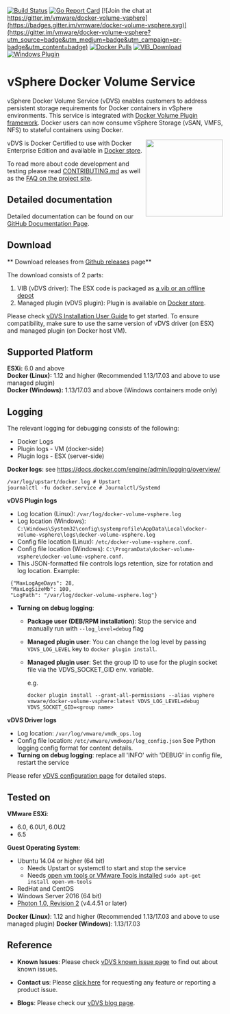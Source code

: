 [![Build Status](https://ci.vmware.run/api/badges/vmware/docker-volume-vsphere/status.svg)](https://ci.vmware.run/vmware/docker-volume-vsphere)
[![Go Report Card](https://goreportcard.com/badge/github.com/vmware/docker-volume-vsphere)](https://goreportcard.com/report/github.com/vmware/docker-volume-vsphere)
[![Join the chat at https://gitter.im/vmware/docker-volume-vsphere](https://badges.gitter.im/vmware/docker-volume-vsphere.svg)](https://gitter.im/vmware/docker-volume-vsphere?utm_source=badge&utm_medium=badge&utm_campaign=pr-badge&utm_content=badge)
[![Docker Pulls](https://img.shields.io/badge/docker-pull-blue.svg)](https://store.docker.com/plugins/vsphere-docker-volume-service?tab=description)
[![VIB_Download](https://api.bintray.com/packages/vmware/vDVS/VIB/images/download.svg)](https://bintray.com/vmware/vDVS/VIB/_latestVersion)
[![Windows Plugin](https://img.shields.io/badge/Windows%20Plugin-latest-blue.svg)](https://bintray.com/vmware/vDVS/vDVS_Windows/_latestVersion)

# vSphere Docker Volume Service

vSphere Docker Volume Service (vDVS) enables customers to address persistent storage requirements for Docker containers in vSphere environments. This service is integrated with [Docker Volume Plugin framework](https://docs.docker.com/engine/extend/). Docker users can now consume vSphere Storage (vSAN, VMFS, NFS) to stateful containers using Docker.

[<img src="https://github.com/vmware/docker-volume-vsphere/blob/master/docs/misc/Docker%20Certified.png" width="180" align="right">](https://store.docker.com/plugins/vsphere-docker-volume-service?tab=description)vDVS is Docker Certified to use with Docker Enterprise Edition and available in [Docker store](https://store.docker.com/plugins/e15dc9d5-e20e-4fb8-8876-9615e6e6e852?tab=description).

To read more about code development and testing please read
[CONTRIBUTING.md](https://github.com/vmware/docker-volume-vsphere/blob/master/CONTRIBUTING.md)
as well as the
[FAQ on the project site](http://vmware.github.io/docker-volume-vsphere/documentation/faq.html).

## Detailed documentation

Detailed documentation can be found on our [GitHub Documentation Page](http://vmware.github.io/docker-volume-vsphere/documentation/).

## Download

** Download releases from [Github releases](https://github.com/vmware/docker-volume-vsphere/releases) page**

The download consists of 2 parts:

1. VIB (vDVS driver): The ESX code is packaged as [a vib or an offline depot](http://pubs.vmware.com/vsphere-60/index.jsp#com.vmware.vsphere.install.doc/GUID-29491174-238E-4708-A78F-8FE95156D6A3.html#GUID-29491174-238E-4708-A78F-8FE95156D6A3)
2. Managed plugin (vDVS plugin): Plugin is available on [Docker store](https://store.docker.com/plugins/e15dc9d5-e20e-4fb8-8876-9615e6e6e852?tab=description).

Please check [vDVS Installation User Guide](http://vmware.github.io/docker-volume-vsphere/documentation/install.html) to get started. To ensure compatibility, make sure to use the same version of vDVS driver (on ESX) and managed plugin (on Docker host VM).

## Supported Platform

**ESXi:** 6.0 and above<br />
**Docker (Linux):** 1.12 and higher (Recommended 1.13/17.03 and above to use managed plugin)<br />
**Docker (Windows):** 1.13/17.03 and above (Windows containers mode only)

## Logging
The relevant logging for debugging consists of the following:
* Docker Logs
* Plugin logs - VM (docker-side)
* Plugin logs - ESX (server-side)

**Docker logs**: see https://docs.docker.com/engine/admin/logging/overview/
```
/var/log/upstart/docker.log # Upstart
journalctl -fu docker.service # Journalctl/Systemd
```

**vDVS Plugin logs**

* Log location (Linux): `/var/log/docker-volume-vsphere.log`
* Log location (Windows): `C:\Windows\System32\config\systemprofile\AppData\Local\docker-volume-vsphere\logs\docker-volume-vsphere.log`
* Config file location (Linux): `/etc/docker-volume-vsphere.conf`.
* Config file location (Windows): `C:\ProgramData\docker-volume-vsphere\docker-volume-vsphere.conf`.
* This JSON-formatted file controls logs retention, size for rotation
 and log location. Example:
```
 {"MaxLogAgeDays": 28,
 "MaxLogSizeMb": 100,
 "LogPath": "/var/log/docker-volume-vsphere.log"}
```
* **Turning on debug logging**:

   - **Package user (DEB/RPM installation)**: Stop the service and manually run with `--log_level=debug` flag

   - **Managed plugin user**: You can change the log level by passing `VDVS_LOG_LEVEL` key to `docker plugin install`.

   - **Managed plugin user**: Set the group ID to use for the plugin socket file via the VDVS_SOCKET_GID env. variable.

      e.g.
      ```
      docker plugin install --grant-all-permissions --alias vsphere vmware/docker-volume-vsphere:latest VDVS_LOG_LEVEL=debug VDVS_SOCKET_GID=<group name>
      ```

**vDVS Driver logs**

* Log location: `/var/log/vmware/vmdk_ops.log`
* Config file location: `/etc/vmware/vmdkops/log_config.json`  See Python
logging config format for content details.
* **Turning on debug logging**: replace all 'INFO' with 'DEBUG' in config file, restart the service

Please refer [vDVS configuration page](http://vmware.github.io/docker-volume-vsphere/documentation/configuration.html) for detailed steps.

## Tested on

**VMware ESXi**:
- 6.0, 6.0U1, 6.0U2
- 6.5

**Guest Operating System**:
- Ubuntu 14.04 or higher (64 bit)
   - Needs Upstart or systemctl to start and stop the service
   - Needs [open vm tools or VMware Tools installed](https://kb.vmware.com/selfservice/microsites/search.do?language=en_US&cmd=displayKC&externalId=340) ```sudo apt-get install open-vm-tools```
- RedHat and CentOS
- Windows Server 2016 (64 bit)
- [Photon 1.0, Revision 2](https://github.com/vmware/photon/wiki/Downloading-Photon-OS#photon-os-10-revision-2-binaries) (v4.4.51 or later)

**Docker (Linux)**: 1.12 and higher (Recommended 1.13/17.03 and above to use managed plugin)
**Docker (Windows)**: 1.13/17.03

## Reference

* **Known Issues**: Please check [vDVS known issue page](http://vmware.github.io/docker-volume-vsphere/documentation/known-issues.html) to find out about known issues.

* **Contact us**: Please [click here](http://vmware.github.io/docker-volume-vsphere/documentation/contactus.html) for requesting any feature or reporting a product issue.

 * **Blogs**: Please check our [vDVS blog page](http://vmware.github.io/docker-volume-vsphere/documentation/blogs.html).
